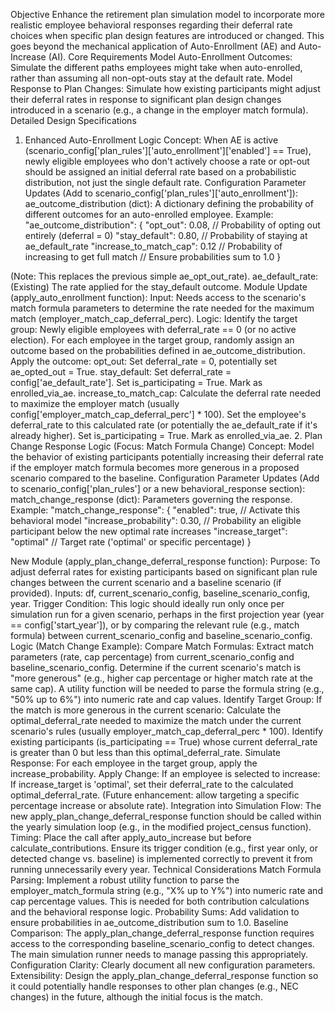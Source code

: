 Objective
Enhance the retirement plan simulation model to incorporate more realistic employee behavioral responses regarding their deferral rate choices when specific plan design features are introduced or changed. This goes beyond the mechanical application of Auto-Enrollment (AE) and Auto-Increase (AI).
Core Requirements
Model Auto-Enrollment Outcomes: Simulate the different paths employees might take when auto-enrolled, rather than assuming all non-opt-outs stay at the default rate.
Model Response to Plan Changes: Simulate how existing participants might adjust their deferral rates in response to significant plan design changes introduced in a scenario (e.g., a change in the employer match formula).
Detailed Design Specifications
1. Enhanced Auto-Enrollment Logic
Concept: When AE is active (scenario_config['plan_rules']['auto_enrollment']['enabled'] == True), newly eligible employees who don't actively choose a rate or opt-out should be assigned an initial deferral rate based on a probabilistic distribution, not just the single default rate.
Configuration Parameter Updates (Add to scenario_config['plan_rules']['auto_enrollment']):
ae_outcome_distribution (dict): A dictionary defining the probability of different outcomes for an auto-enrolled employee. Example:
"ae_outcome_distribution": {
    "opt_out": 0.08, // Probability of opting out entirely (deferral = 0)
    "stay_default": 0.80, // Probability of staying at ae_default_rate
    "increase_to_match_cap": 0.12 // Probability of increasing to get full match
    // Ensure probabilities sum to 1.0
}

(Note: This replaces the previous simple ae_opt_out_rate).
ae_default_rate: (Existing) The rate applied for the stay_default outcome.
Module Update (apply_auto_enrollment function):
Input: Needs access to the scenario's match formula parameters to determine the rate needed for the maximum match (employer_match_cap_deferral_perc).
Logic:
Identify the target group: Newly eligible employees with deferral_rate == 0 (or no active election).
For each employee in the target group, randomly assign an outcome based on the probabilities defined in ae_outcome_distribution.
Apply the outcome:
opt_out: Set deferral_rate = 0, potentially set ae_opted_out = True.
stay_default: Set deferral_rate = config['ae_default_rate']. Set is_participating = True. Mark as enrolled_via_ae.
increase_to_match_cap: Calculate the deferral rate needed to maximize the employer match (usually config['employer_match_cap_deferral_perc'] * 100). Set the employee's deferral_rate to this calculated rate (or potentially the ae_default_rate if it's already higher). Set is_participating = True. Mark as enrolled_via_ae.
2. Plan Change Response Logic (Focus: Match Formula Change)
Concept: Model the behavior of existing participants potentially increasing their deferral rate if the employer match formula becomes more generous in a proposed scenario compared to the baseline.
Configuration Parameter Updates (Add to scenario_config['plan_rules'] or a new behavioral_response section):
match_change_response (dict): Parameters governing the response. Example:
"match_change_response": {
    "enabled": true, // Activate this behavioral model
    "increase_probability": 0.30, // Probability an eligible participant below the new optimal rate increases
    "increase_target": "optimal" // Target rate ('optimal' or specific percentage)
}


New Module (apply_plan_change_deferral_response function):
Purpose: To adjust deferral rates for existing participants based on significant plan rule changes between the current scenario and a baseline scenario (if provided).
Inputs: df, current_scenario_config, baseline_scenario_config, year.
Trigger Condition: This logic should ideally run only once per simulation run for a given scenario, perhaps in the first projection year (year == config['start_year']), or by comparing the relevant rule (e.g., match formula) between current_scenario_config and baseline_scenario_config.
Logic (Match Change Example):
Compare Match Formulas: Extract match parameters (rate, cap percentage) from current_scenario_config and baseline_scenario_config. Determine if the current scenario's match is "more generous" (e.g., higher cap percentage or higher match rate at the same cap). A utility function will be needed to parse the formula string (e.g., "50% up to 6%") into numeric rate and cap values.
Identify Target Group: If the match is more generous in the current scenario:
Calculate the optimal_deferral_rate needed to maximize the match under the current scenario's rules (usually employer_match_cap_deferral_perc * 100).
Identify existing participants (is_participating == True) whose current deferral_rate is greater than 0 but less than this optimal_deferral_rate.
Simulate Response: For each employee in the target group, apply the increase_probability.
Apply Change: If an employee is selected to increase:
If increase_target is 'optimal', set their deferral_rate to the calculated optimal_deferral_rate.
(Future enhancement: allow targeting a specific percentage increase or absolute rate).
Integration into Simulation Flow:
The new apply_plan_change_deferral_response function should be called within the yearly simulation loop (e.g., in the modified project_census function).
Timing: Place the call after apply_auto_increase but before calculate_contributions. Ensure its trigger condition (e.g., first year only, or detected change vs. baseline) is implemented correctly to prevent it from running unnecessarily every year.
Technical Considerations
Match Formula Parsing: Implement a robust utility function to parse the employer_match_formula string (e.g., "X% up to Y%") into numeric rate and cap percentage values. This is needed for both contribution calculations and the behavioral response logic.
Probability Sums: Add validation to ensure probabilities in ae_outcome_distribution sum to 1.0.
Baseline Comparison: The apply_plan_change_deferral_response function requires access to the corresponding baseline_scenario_config to detect changes. The main simulation runner needs to manage passing this appropriately.
Configuration Clarity: Clearly document all new configuration parameters.
Extensibility: Design the apply_plan_change_deferral_response function so it could potentially handle responses to other plan changes (e.g., NEC changes) in the future, although the initial focus is the match.
